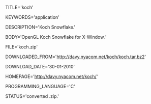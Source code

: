 
TITLE='koch'

KEYWORDS='application'

DESCRIPTION='Koch Snowflake.'

BODY='OpenGL Koch Snowflake for X-Window.'

FILE='koch.zip'

DOWNLOADED_FROM='http://davy.nyacom.net/koch/koch.tar.bz2'

DOWNLOAD_DATE='30-01-2010'

HOMEPAGE='http://davy.nyacom.net/koch/'

PROGRAMMING_LANGUAGE='C'

STATUS='converted .zip.'